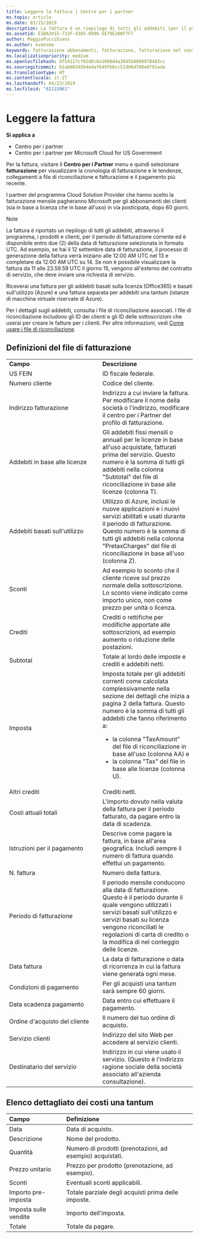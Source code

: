 ```yaml
---
title: Leggere la fattura | Centro per i partner
ms.topic: article
ms.date: 03/15/2019
description: La fattura è un riepilogo di tutti gli addebiti (per il programma, i prodotti e i clienti) per il periodo mensile corrente. È disponibile nel centro per i Partner.
ms.assetid: E1BA3415-732F-4385-8996-5E79E200F7F7
author: MaggiePucciEvans
ms.author: evansma
keywords: fatturazione abbonamenti, fatturazione, fatturazione nel centro per i partner, centri per i partner fatturazione, leggere la fattura, fattura, fattura del centro per i partner, fattura CSP, dove è la fattura?
ms.localizationpriority: medium
ms.openlocfilehash: 9754127cf02d8c8a1098d4a3045b8960978483cc
ms.sourcegitcommit: b1ab80345b4e4af649fb8cc51d96d798e0791ade
ms.translationtype: HT
ms.contentlocale: it-IT
ms.lasthandoff: 04/23/2019
ms.locfileid: "62133961"
---
```

# <a name="read-your-bill"></a>Leggere la fattura

**Si applica a**

-  Centro per i partner
-  Centro per i partner per Microsoft Cloud for US Government


Per la fattura, visitare il **Centro per i Partner** menu e quindi selezionare **fatturazione** per visualizzare la cronologia di fatturazione e le tendenze, collegamenti a file di riconciliazione e fatturazione e il pagamento più recente.

I partner del programma Cloud Solution Provider che hanno scelto la fatturazione mensile pagheranno Microsoft per gli abbonamenti dei clienti (sia in base a licenza che in base all'uso) in via posticipata, dopo 60 giorni.

> [!NOTE]  
> La fattura è riportato un riepilogo di tutti gli addebiti, attraverso il programma, i prodotti e clienti, per il periodo di fatturazione corrente ed è disponibile entro due (2) della data di fatturazione selezionata in formato UTC. Ad esempio, se hai il 12 settembre data di fatturazione, il processo di generazione della fattura verrà iniziano alle 12:00 AM UTC nel 13 e completare da 12:00 AM UTC su 14. Se non è possibile visualizzare la fattura da 11 alle 23.59.59 UTC il giorno 15, vengono all'esterno del contratto di servizio, che deve inviare una richiesta di servizio. 

Riceverai una fattura per gli addebiti basati sulla licenza (Office365) e basati sull'utilizzo (Azure) e una fattura separata per addebiti una tantum (istanze di macchina virtuale riservate di Azure).

Per i dettagli sugli addebiti, consulta i file di riconciliazione associati. I file di riconciliazione includono gli ID dei clienti e gli ID delle sottoscrizioni che userai per creare le fatture per i clienti. Per altre informazioni, vedi [Come usare i file di riconciliazione](use-the-reconciliation-files.md).

## <a name="invoice-file-definitions"></a>Definizioni del file di fatturazione


<table>
<colgroup>
<col width="50%" />
<col width="50%" />
</colgroup>
<tbody>
<tr class="odd">
<td><strong>Campo</strong></td>
<td><strong>Descrizione</strong></td>
</tr>
<tr class="even">
<td>US FEIN</td>
<td>ID fiscale federale.</td>
</tr>
<tr class="odd">
<td>Numero cliente</td>
<td>Codice del cliente.</td>
</tr>
<tr class="even">
<td>Indirizzo fatturazione</td>
<td>Indirizzo a cui inviare la fattura. Per modificare il nome della società o l'indirizzo, modificare il centro per i Partner del profilo di fatturazione. </td>
</tr>
<tr class="odd">
<td>Addebiti in base alle licenze</td>
<td>Gli addebiti fissi mensili o annuali per le licenze in base all'uso acquistate, fatturati prima del servizio. Questo numero è la somma di tutti gli addebiti nella colonna &quot;Subtotal&quot; del file di riconciliazione in base alle licenze (colonna T).</td>
</tr>
<tr class="even">
<td>Addebiti basati sull'utilizzo</td>
<td>Utilizzo di Azure, inclusi le nuove applicazioni e i nuovi servizi abilitati e usati durante il periodo di fatturazione. Questo numero è la somma di tutti gli addebiti nella colonna &quot;PretaxCharges&quot; del file di riconciliazione in base all'uso (colonna Z).</td>
</tr>
<tr class="odd">
<td>Sconti</td>
<td>Ad esempio lo sconto che il cliente riceve sul prezzo normale della sottoscrizione. Lo sconto viene indicato come importo unico, non come prezzo per unità o licenza.</td>
</tr>
<tr class="odd">
<td>Crediti</td>
<td>Crediti o rettifiche per modifiche apportate alle sottoscrizioni, ad esempio aumento o riduzione delle postazioni.</td>
</tr>
<tr class="even">
<tr class="even">
<td>Subtotal</td>
<td>Totale al lordo delle imposte e crediti e addebiti netti.</td>
</tr>
<td>Imposta</td>
<td>Imposta totale per gli addebiti correnti come calcolata complessivamente nella sezione dei dettagli che inizia a pagina 2 della fattura. Questo numero è la somma di tutti gli addebiti che fanno riferimento a:
<ul>
<li>la colonna &quot;TaxAmount&quot; del file di riconciliazione in base all'uso (colonna AA) e</li>
<li>la colonna &quot;Tax&quot; del file in base alle licenze (colonna U).</li>
</ul></td>
</tr>
<tr class="odd">
<td>Altri crediti</td>
<td>Crediti netti.</td>
</tr>
<tr class="even">
<td>Costi attuali totali</td>
<td>L'importo dovuto nella valuta della fattura per il periodo fatturato, da pagare entro la data di scadenza.</td>
</tr>
<tr class="odd">
<td>Istruzioni per il pagamento</td>
<td>Descrive come pagare la fattura, in base all'area geografica. Includi sempre il numero di fattura quando effettui un pagamento.</td>
</tr>
<tr class="even">
<td>N. fattura</td>
<td>Numero della fattura.</td>
</tr>
<tr class="odd">
<td>Periodo di fatturazione</td>
<td>Il periodo mensile conducono alla data di fatturazione. Questo è il periodo durante il quale vengono utilizzati i servizi basati sull'utilizzo e servizi basati su licenza vengono riconciliati le regolazioni di carta di credito o la modifica di nel conteggio delle licenze.</td>
</tr>
<tr class="even">
<td>Data fattura</td>
<td>La data di fatturazione o data di ricorrenza in cui la fattura viene generata ogni mese.</td>
</tr>
<tr class="odd">
<td>Condizioni di pagamento</td>
<td>Per gli acquisti una tantum sarà sempre 60 giorni.</td>
</tr>
<tr class="even">
<td>Data scadenza pagamento</td>
<td>Data entro cui effettuare il pagamento.</td>
</tr>
<tr class="odd">
<td>Ordine d'acquisto del cliente</td>
<td>Il numero del tuo ordine di acquisto.</td>
</tr>
<tr class="even">
<td>Servizio clienti</td>
<td>Indirizzo del sito Web per accedere al servizio clienti.</td>
</tr>
<tr class="odd">
<td>Destinatario del servizio</td>
<td>Indirizzo in cui viene usato il servizio. (Questo è l'indirizzo ragione sociale della società associato all'azienda consultazione).</td>
</tr>
</tbody>
</table>

## <a name="itemized-list-of-one-time-charges"></a>Elenco dettagliato dei costi una tantum

|**Campo** |**Definizione**|
|:----------------|:-----------------------------|
|Data |Data di acquisto. |
|Descrizione |Nome del prodotto. |
|Quantità |Numero di prodotti (prenotazioni, ad esempio) acquistati. |
|Prezzo unitario |Prezzo per prodotto (prenotazione, ad esempio). |
|Sconti |Eventuali sconti applicabili. |
|Importo pre-imposta |Totale parziale degli acquisti prima delle imposte. |
|Imposta sulle vendite |Importo dell'imposta. |
|Totale |Totale da pagare. |
 



